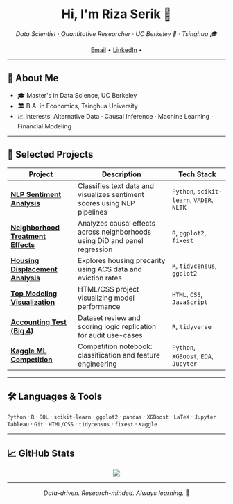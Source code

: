 <h1 align="center">Hi, I'm Riza Serik 👋</h1>

<p align="center">
  <em>Data Scientist · Quantitative Researcher · UC Berkeley 🐻 · Tsinghua 🎓</em>
</p>

<p align="center">
  <a href="mailto:ryzsrk@outlook.com">Email</a> •
  <a href="https://www.linkedin.com/in/riza-serik">LinkedIn</a> •
</p>

---

## 🧠 About Me

- 🎓 Master's in Data Science, UC Berkeley  
- 🏛️ B.A. in Economics, Tsinghua University  
- 📈 Interests: Alternative Data · Causal Inference · Machine Learning · Financial Modeling  

---

## 🔬 Selected Projects

| Project | Description | Tech Stack |
|--------|-------------|------------|
| [**NLP Sentiment Analysis**](https://github.com/Riza622/NLP_Sentiment_Analysis) | Classifies text data and visualizes sentiment scores using NLP pipelines | `Python`, `scikit-learn`, `VADER`, `NLTK` |
| [**Neighborhood Treatment Effects**](https://github.com/Riza622/Neighborhood-Treatment-Effects-Analysis) | Analyzes causal effects across neighborhoods using DiD and panel regression | `R`, `ggplot2`, `fixest` |
| [**Housing Displacement Analysis**](https://github.com/Riza622/Housing_Displacement_Analysis) | Explores housing precarity using ACS data and eviction rates | `R`, `tidycensus`, `ggplot2` |
| [**Top Modeling Visualization**](https://github.com/Riza622/Top_Modeling_Visualization) | HTML/CSS project visualizing model performance | `HTML`, `CSS`, `JavaScript` |
| [**Accounting Test (Big 4)**](https://github.com/Riza622/Accounting_Test_Big4) | Dataset review and scoring logic replication for audit use-cases | `R`, `tidyverse` |
| [**Kaggle ML Competition**](https://github.com/Riza622/kaggle_ML_competition) | Competition notebook: classification and feature engineering | `Python`, `XGBoost`, `EDA`, `Jupyter` |

---

## 🛠 Languages & Tools

`Python` · `R` · `SQL` · `scikit-learn` · `ggplot2` · `pandas` · `XGBoost` · `LaTeX` · `Jupyter`  
`Tableau` · `Git` · `HTML/CSS` · `tidycensus` · `fixest` · `Kaggle`  

---

## 📈 GitHub Stats

<p align="center">
  <img src="https://github-readme-stats.vercel.app/api?username=Riza622&show_icons=true&hide=stars&theme=default" />
</p>

---

<p align="center">
  <em>Data-driven. Research-minded. Always learning.</em> 🌱
</p>
